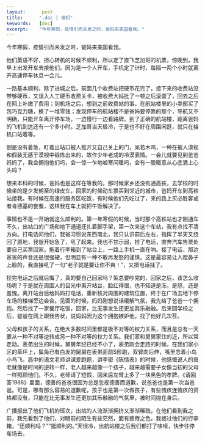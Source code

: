 ```yaml
---
layout:      post
title:      ".doc | 接机"
keywords:   [doc]
excerpt:    "今年寒假，疫情引而未发之时，爸妈来美国看我。"
---
```


今年寒假，疫情引而未发之时，爸妈来美国看我。

他们英语不好，担心转机的时候不顺利，所以定了直飞芝加哥的机票，傍晚到，我早上出发开车去接他们。因为是一个人开车，手机定了计时，每隔一两个小时就离开高速停车休息一会儿。

一路基本顺利，除了进城之后。前面几个收费站把硬币花完了，接下来的收费站没带够硬币，又误入人工硬币收费关卡，被收费大妈批了一顿之后滚蛋了，回去之后在网上补缴了费用；到机场之后，想到之前收费站的事，在航站楼里的小卖部买了包巧克力糖，换了一堆零钱；发现停车的航站楼不是爸妈要停靠的那个，导航又不明确，只能开车离开停车场，一边慢行一边看路牌。到了正确的航站楼，距离爸妈的飞机到达还有一个多小时。芝加哥当天极冷，于是也不好在周围闲逛，就只在接机口站着等。

倒是没有着急，盯着出站口被人推开又自己关上的门，呆若木鸡，一种在被人漠视和假装无感于漠视中锻炼出来的，故作少年老成的冷漠表情。一会儿就要见到爸爸妈妈了，我会拥抱他们吗，会一惊一乍地嘘寒问暖吗，会有一股暖意从心底涌上心头吗？

想来本科的时候，爸妈也是这样在等我的。那时候家乡还没有通高铁，去学校的时候坐的是夕发朝至的绿皮车，回家的时候动车票买到邻近的城市，爸妈开车到高铁站接我。有时候在高速的服务区吃饭，有时候他们先吃过了，来的路上买必胜客或者肯德基的套餐，这样我在车上就把午饭解决了。

事情也不是一开始就这么顺利的。第一年寒假的时候，当时那个高铁站也才刚通车不久，出站口的广场和地下通道还扎着脚手架，第一次来这个车站，我有点找不清方向。打电话问他们，我爸习惯说东西南北，我只认识前后左右，指挥了半天又绕回了原地，我爸开始急了，吼了起来。我也不甘示弱，挂了电话，直奔汽车售票处要自己买票回家。拖着行李箱到了站台上，一路上手机一直在响。接了电话，那边爸爸的声音还是很强硬，但明显有一种不敢再发怒的谨慎。这是最容易让人蹬鼻子上脸的，我直接吼了一句“老子就是要让你不爽！”，又把电话挂了。

挂完电话之后就后悔了，真的要自己回家吗？架总要吵完的，回家之后，该怎么收场呢？于是就在周围人的目光中离开站台，脸红得很，也不知道是冻，是怒，还是羞愧。离开站台后给妈妈打电话，重新核对周围的建筑位置，终于在广场去地下停车场的楼梯旁边会合。见面的时候，妈妈刚想说话缓解气氛，我先给了爸爸一个拥抱。然后找了一家餐厅吃饭，回家，比无事发生还更加其乐融融。后来回学校之后，爸爸在网上跟我告状，说妈妈因为这个拥抱嫉妒他，找了他好几次茬。

父母和孩子的关系，在绝大多数时间里都是极不对等的权力关系，而且是总有一天要从一种不对等逆转成另一种不对等的权力关系。我们家和舅舅家住的近，所以常走动。表弟出生的时候，舅舅年纪已经不小了，表弟刚会走路的时候，在我们家小区的草坪上，鬓角已有白发的舅舅在表弟面前S形跑，双臂向后伸，嘴里念着小鸟小鸟飞。高中的语文老师讲课爱跑题，讲李密《陈情表》的时候，他感慨说人的衰老就像是时间的逆转一样，老人越来越像一个孩子，越来越需要子女像当初的父母一样照顾他们。不久，老师请了短假，回来后左臂上多了一块黑色的孝牌。《请回答1988》里面，德善的爸爸很因为总是忽视德善而道歉，说爸爸也是第一次当爸爸。可是，哪有那么容易的道歉呢，孩子也是第一次做孩子，有些愧疚连愧疚的资格都没有，只能在比无事发生还更加其乐融融的气氛里，被时间抛在身后。

广播报出了他们飞机的班次，出站的人流渐渐拥挤又渐渐稀疏，在他们看到我之前，我先看到了他们，对眼前的陌生有些茫然，面有疲倦之色。我接过他们的行李箱，“还顺利吗？”“挺顺利的。”天很冷，出航站楼之后我们都打了哆嗦，快步往停车场去。
